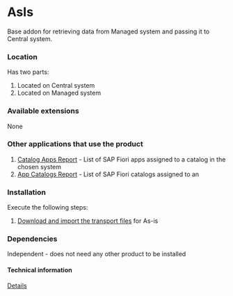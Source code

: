 # AsIs

Base addon for retrieving data from Managed system and passing it to Central system.

### Location
Has two parts:
1. Located on Central system
2. Located on Managed system

### Available extensions
None

### Other applications that use the product
1. [Catalog Apps Report](ca.md) - List of SAP Fiori apps assigned to a catalog in the chosen system
2. [App Catalogs Report](ac.md) - List of SAP Fiori catalogs assigned to an

### Installation 
Execute the following steps:
1. [Download and import the transport files](/inst/step-0.md) for As-is

### Dependencies
Independent - does not need any other product to be installed

#### Technical information
[Details](/tech/asis.md)